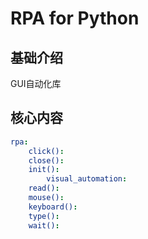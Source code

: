 # RPA for Python


## 基础介绍

GUI自动化库


## 核心内容
```yaml
rpa:
    click():
    close():
    init():
        visual_automation:
    read():
    mouse():
    keyboard():
    type():
    wait():
```